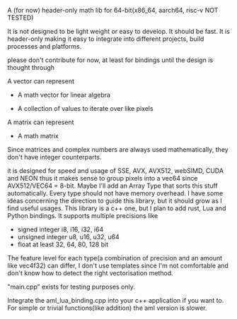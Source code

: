 A (for now) header-only math lib for 64-bit(x86_64, aarch64,
risc-v NOT TESTED)

It is not designed to be light weight or easy to develop. It
should be fast. It is header-only making it easy to
integrate into different projects, build processes and
platforms.

please don't contribute for now, at least for bindings until
the design is thought through

A vector can represent

- A math vector for linear algebra

- A collection of values to iterate over like pixels

A matrix can represent

- A math matrix

Since matrices and complex numbers are always used
mathematically, they don't have integer counterparts.

it is designed for speed and usage of SSE, AVX, AVX512,
webSIMD, CUDA and NEON thus it makes sense to group pixels
into a vec64 since AVX512/VEC64 = 8-bit. Maybe I'll add an
Array Type that sorts this stuff automatically. Every type
should not have memory overhead. I have some ideas
concerning the direction to guide this library, but it
should grow as I find useful usages. This library is a c++
one, but I plan to add rust, Lua and Python bindings. It
supports multiple precisions like

- signed integer i8, i16, i32, i64
- unsigned integer u8, u16, u32, u64
- float at least 32, 64, 80, 128 bit

The feature level for each type(a combination of precision
and an amount like vec4f32) can differ, I don't use
templates since I'm not comfortable and don't know how to
detect the right vectorisation method.

"main.cpp" exists for testing purposes only.

Integrate the aml_lua_binding.cpp into your c++ application
if you want to. For simple or trivial functions(like
addition) the aml version is slower.